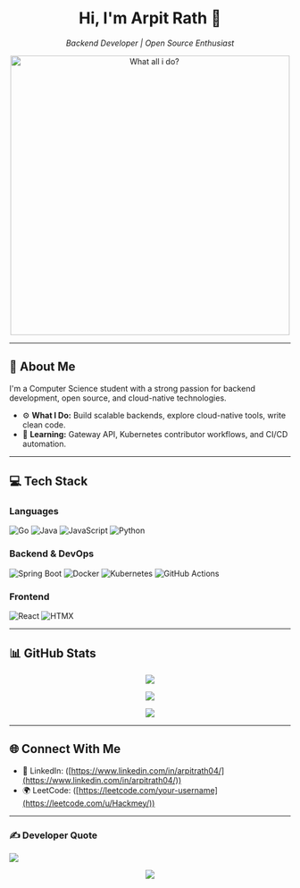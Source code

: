 

<h1 align="center">Hi, I'm Arpit Rath 👋</h1>
<p align="center">
  <em>Backend Developer | Open Source Enthusiast</em>
</p>

<p align="center"> 
  <img src="https://miro.medium.com/v2/resize:fit:640/format:webp/1*4vzJlgDMrkCgMf5pk0S0OA.gif" alt="What all i do?" width="500"/>
</p>

---

## 🚀 About Me

I'm a Computer Science student with a strong passion for backend development, open source, and cloud-native technologies. 

- ⚙️ **What I Do:** Build scalable backends, explore cloud-native tools, write clean code.
- 🌱 **Learning:** Gateway API, Kubernetes contributor workflows, and CI/CD automation.

---

## 💻 Tech Stack

### Languages
![Go](https://img.shields.io/badge/Go-00ADD8?style=for-the-badge&logo=go&logoColor=white)
![Java](https://img.shields.io/badge/Java-ED8B00?style=for-the-badge&logo=openjdk&logoColor=white)
![JavaScript](https://img.shields.io/badge/JavaScript-F7DF1E?style=for-the-badge&logo=javascript&logoColor=black)
![Python](https://img.shields.io/badge/Python-3776AB?style=for-the-badge&logo=python&logoColor=white)

### Backend & DevOps
![Spring Boot](https://img.shields.io/badge/Spring_Boot-6DB33F?style=for-the-badge&logo=spring-boot&logoColor=white)
![Docker](https://img.shields.io/badge/Docker-2496ED?style=for-the-badge&logo=docker&logoColor=white)
![Kubernetes](https://img.shields.io/badge/Kubernetes-326CE5?style=for-the-badge&logo=kubernetes&logoColor=white)
![GitHub Actions](https://img.shields.io/badge/GitHub%20Actions-2088FF?style=for-the-badge&logo=github-actions&logoColor=white)

### Frontend
![React](https://img.shields.io/badge/React-20232A?style=for-the-badge&logo=react&logoColor=61DAFB)
![HTMX](https://img.shields.io/badge/HTMX-4169E1?style=for-the-badge&logo=html5&logoColor=white)

---

## 📊 GitHub Stats

<p align="center">
  <img src="https://github-readme-stats.vercel.app/api?username=Hackmey&theme=tokyonight&show_icons=true" />
</p>
<p align="center">
  <img src="https://github-readme-streak-stats.herokuapp.com?user=Hackmey&theme=tokyonight" />
</p>
<p align="center">
  <img src="https://github-readme-stats.vercel.app/api/top-langs/?username=Hackmey&layout=compact&theme=tokyonight" />
</p>

---



## 🌐 Connect With Me

- 💼 LinkedIn: ([https://www.linkedin.com/in/arpitrath04/](https://www.linkedin.com/in/arpitrath04/))
- 🌍 LeetCode: ([https://leetcode.com/your-username](https://leetcode.com/u/Hackmey/))

---

### ✍️ Developer Quote

![](https://quotes-github-readme.vercel.app/api?type=horizontal&theme=tokyonight)

<p align="center">
  <a href="https://visitcount.itsvg.in">
    <img src="https://visitcount.itsvg.in/api?id=your-github-username&icon=0&color=0" />
  </a>
</p>
